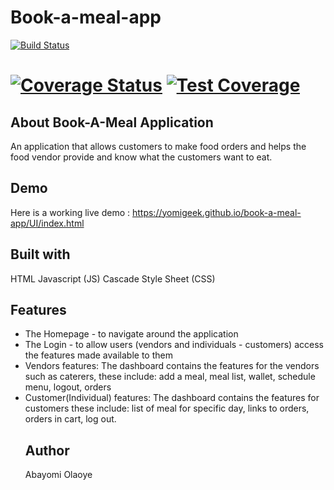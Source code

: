 # Book-a-meal-app

[![Build Status](https://travis-ci.org/yomigeek/book-a-meal-app.svg?branch=test-develop)](https://travis-ci.org/yomigeek/book-a-meal-app)

[![Coverage Status](https://coveralls.io/repos/github/yomigeek/book-a-meal-app/badge.svg?branch=test-develop)](https://coveralls.io/github/yomigeek/book-a-meal-app?branch=test-develop)  [![Test Coverage](https://api.codeclimate.com/v1/badges/830debbd00f194ec0e5c/test_coverage)](https://codeclimate.com/github/yomigeek/book-a-meal-app/test_coverage)
========

## About Book-A-Meal Application
An application that allows customers to make food orders and helps the food vendor provide and know what the customers want to eat.

## Demo
Here is a working live demo : https://yomigeek.github.io/book-a-meal-app/UI/index.html

## Built with 
HTML
Javascript (JS)
Cascade Style Sheet (CSS)

## Features
<ul>
  <li>The Homepage - to navigate around the application</li>
<li>The Login - to allow users (vendors and individuals - customers) access the features made available to them </li>
  <li>Vendors features: The dashboard contains the features for the vendors such as caterers, these include: add a meal, meal list, wallet, schedule menu, logout, orders </li>
  <li>Customer(Individual) features: The dashboard contains the features for customers these include: list of meal for specific day, links to orders, orders in cart, log out. </li>
  
## Author 
Abayomi Olaoye
